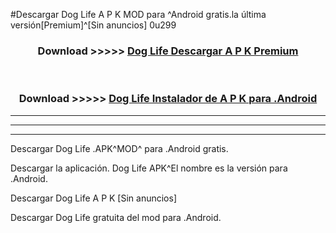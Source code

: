 #Descargar Dog Life  A P K MOD para ^Android gratis.la última versión[Premium]^[Sin anuncios] 0u299



<div align="center">
<h3>Download >>>>> <a href="https://es-web.web.app/?es= Dog Life ">Dog Life  Descargar A P K Premium</a></h3><br>

<h3>Download >>>>> <a href="https://es-web.web.app/?es= Dog Life ">Dog Life  Instalador de A P K para .Android</a></h3>
</div>


----------------------------------------------------------

----------------------------------------------------------

----------------------------------------------------------

Descargar Dog Life  .APK^MOD^ para .Android gratis.

Descargar la aplicación. Dog Life  APK^El nombre es la versión para .Android.

Descargar Dog Life  A P K [Sin anuncios]

Descargar Dog Life  gratuita del mod para .Android.